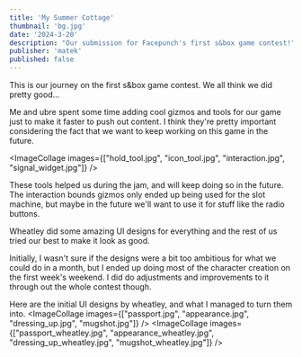 ```yaml
---
title: 'My Summer Cottage'
thumbnail: 'bg.jpg'
date: '2024-3-20'
description: "Our submission for Facepunch's first s&box game contest!"
publisher: 'matek'
published: false
---
```


This is our journey on the first s&box game contest. We all think we did pretty good...

<Heading title="Tools & Gizmos" caption="by ceitine and ubre" />
Me and ubre spent some time adding cool gizmos and tools for our game just to make it faster to push out content.
I think they're pretty important considering the fact that we want to keep working on this game in the future.

<ImageCollage images={["hold_tool.jpg", "icon_tool.jpg", "interaction.jpg", "signal_widget.jpg"]} />

These tools helped us during the jam, and will keep doing so in the future.
The interaction bounds gizmos only ended up being used for the slot machine, but maybe in the future we'll want to use it for stuff like the radio buttons.

<Heading title="UI" caption="by wheatleymf, gio, matek and ceitine" />

Wheatley did some amazing UI designs for everything and the rest of us tried our best to make it look as good.

<Heading h="h4" title="Character Creation" caption="by ceitine" />
Initially, I wasn't sure if the designs were a bit too ambitious for what we could do in a month, but I ended up doing most of the character creation on the first week's weekend. I did do adjustments and improvements to it through out the whole contest though.

Here are the initial UI designs by wheatley, and what I managed to turn them into.
<ImageCollage images={["passport.jpg", "appearance.jpg", "dressing_up.jpg", "mugshot.jpg"]} />
<ImageCollage images={["passport_wheatley.jpg", "appearance_wheatley.jpg", "dressing_up_wheatley.jpg", "mugshot_wheatley.jpg"]} />

